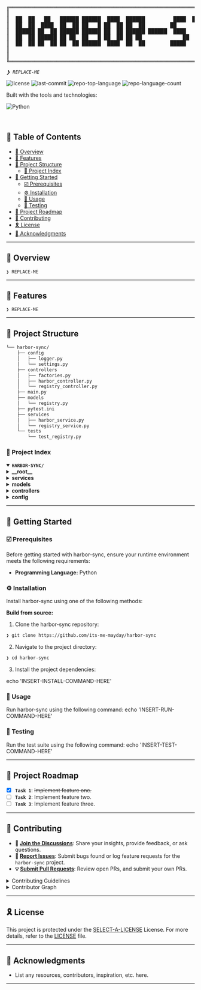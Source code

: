 <div align="left">
<pre>
╔══════════════════════════════════════════════════════════════════════════════════╗
║                                                                                  ║
║  ██  ██   ██   ██████ ██████  ████  ██████         ████  ██  ██ ██   ██  ████    ║
║  ██  ██  ████  ██  ██ ██   █ ██  ██ ██  ██        ██      ████  ███  ██ ██       ║
║  ██████ ██  ██ ██████ ██████ ██  ██ ██████ ██████  ████    ██   ██ █ ██ ██       ║
║  ██  ██ ██████ ██ ██  ██   █ ██  ██ ██ ██             ██   ██   ██  ███ ██       ║
║  ██  ██ ██  ██ ██  ██ ██████  ████  ██  ██        █████    ██   ██   ██  ████    ║
║                                                                                  ║
║                                                                                  ║
╚══════════════════════════════════════════════════════════════════════════════════╝
</pre>
</div>
<p align="left">
	<em><code>❯ REPLACE-ME</code></em>
</p>
<p align="left">
	<img src="https://img.shields.io/github/license/its-me-mayday/harbor-sync?style=flat-square&logo=opensourceinitiative&logoColor=white&color=A931EC" alt="license">
	<img src="https://img.shields.io/github/last-commit/its-me-mayday/harbor-sync?style=flat-square&logo=git&logoColor=white&color=A931EC" alt="last-commit">
	<img src="https://img.shields.io/github/languages/top/its-me-mayday/harbor-sync?style=flat-square&color=A931EC" alt="repo-top-language">
	<img src="https://img.shields.io/github/languages/count/its-me-mayday/harbor-sync?style=flat-square&color=A931EC" alt="repo-language-count">
</p>
<p align="left">Built with the tools and technologies:</p>
<p align="left">
	<img src="https://img.shields.io/badge/Python-3776AB.svg?style=flat-square&logo=Python&logoColor=white" alt="Python">
</p>
<br>

## 🔗 Table of Contents

- [📍 Overview](#-overview)
- [👾 Features](#-features)
- [📁 Project Structure](#-project-structure)
  - [📂 Project Index](#-project-index)
- [🚀 Getting Started](#-getting-started)
  - [☑️ Prerequisites](#-prerequisites)
  - [⚙️ Installation](#-installation)
  - [🤖 Usage](#🤖-usage)
  - [🧪 Testing](#🧪-testing)
- [📌 Project Roadmap](#-project-roadmap)
- [🔰 Contributing](#-contributing)
- [🎗 License](#-license)
- [🙌 Acknowledgments](#-acknowledgments)

---

## 📍 Overview

<code>❯ REPLACE-ME</code>

---

## 👾 Features

<code>❯ REPLACE-ME</code>

---

## 📁 Project Structure

```sh
└── harbor-sync/
    ├── config
    │   ├── logger.py
    │   └── settings.py
    ├── controllers
    │   ├── factories.py
    │   ├── harbor_controller.py
    │   └── registry_controller.py
    ├── main.py
    ├── models
    │   └── registry.py
    ├── pytest.ini
    ├── services
    │   ├── harbor_service.py
    │   └── registry_service.py
    └── tests
        └── test_registry.py
```


### 📂 Project Index
<details open>
	<summary><b><code>HARBOR-SYNC/</code></b></summary>
	<details> <!-- __root__ Submodule -->
		<summary><b>__root__</b></summary>
		<blockquote>
			<table>
			<tr>
				<td><b><a href='https://github.com/its-me-mayday/harbor-sync/blob/master/pytest.ini'>pytest.ini</a></b></td>
				<td><code>❯ REPLACE-ME</code></td>
			</tr>
			<tr>
				<td><b><a href='https://github.com/its-me-mayday/harbor-sync/blob/master/main.py'>main.py</a></b></td>
				<td><code>❯ REPLACE-ME</code></td>
			</tr>
			</table>
		</blockquote>
	</details>
	<details> <!-- services Submodule -->
		<summary><b>services</b></summary>
		<blockquote>
			<table>
			<tr>
				<td><b><a href='https://github.com/its-me-mayday/harbor-sync/blob/master/services/registry_service.py'>registry_service.py</a></b></td>
				<td><code>❯ REPLACE-ME</code></td>
			</tr>
			<tr>
				<td><b><a href='https://github.com/its-me-mayday/harbor-sync/blob/master/services/harbor_service.py'>harbor_service.py</a></b></td>
				<td><code>❯ REPLACE-ME</code></td>
			</tr>
			</table>
		</blockquote>
	</details>
	<details> <!-- models Submodule -->
		<summary><b>models</b></summary>
		<blockquote>
			<table>
			<tr>
				<td><b><a href='https://github.com/its-me-mayday/harbor-sync/blob/master/models/registry.py'>registry.py</a></b></td>
				<td><code>❯ REPLACE-ME</code></td>
			</tr>
			</table>
		</blockquote>
	</details>
	<details> <!-- controllers Submodule -->
		<summary><b>controllers</b></summary>
		<blockquote>
			<table>
			<tr>
				<td><b><a href='https://github.com/its-me-mayday/harbor-sync/blob/master/controllers/registry_controller.py'>registry_controller.py</a></b></td>
				<td><code>❯ REPLACE-ME</code></td>
			</tr>
			<tr>
				<td><b><a href='https://github.com/its-me-mayday/harbor-sync/blob/master/controllers/harbor_controller.py'>harbor_controller.py</a></b></td>
				<td><code>❯ REPLACE-ME</code></td>
			</tr>
			<tr>
				<td><b><a href='https://github.com/its-me-mayday/harbor-sync/blob/master/controllers/factories.py'>factories.py</a></b></td>
				<td><code>❯ REPLACE-ME</code></td>
			</tr>
			</table>
		</blockquote>
	</details>
	<details> <!-- config Submodule -->
		<summary><b>config</b></summary>
		<blockquote>
			<table>
			<tr>
				<td><b><a href='https://github.com/its-me-mayday/harbor-sync/blob/master/config/settings.py'>settings.py</a></b></td>
				<td><code>❯ REPLACE-ME</code></td>
			</tr>
			<tr>
				<td><b><a href='https://github.com/its-me-mayday/harbor-sync/blob/master/config/logger.py'>logger.py</a></b></td>
				<td><code>❯ REPLACE-ME</code></td>
			</tr>
			</table>
		</blockquote>
	</details>
</details>

---
## 🚀 Getting Started

### ☑️ Prerequisites

Before getting started with harbor-sync, ensure your runtime environment meets the following requirements:

- **Programming Language:** Python


### ⚙️ Installation

Install harbor-sync using one of the following methods:

**Build from source:**

1. Clone the harbor-sync repository:
```sh
❯ git clone https://github.com/its-me-mayday/harbor-sync
```

2. Navigate to the project directory:
```sh
❯ cd harbor-sync
```

3. Install the project dependencies:

echo 'INSERT-INSTALL-COMMAND-HERE'



### 🤖 Usage
Run harbor-sync using the following command:
echo 'INSERT-RUN-COMMAND-HERE'

### 🧪 Testing
Run the test suite using the following command:
echo 'INSERT-TEST-COMMAND-HERE'

---
## 📌 Project Roadmap

- [X] **`Task 1`**: <strike>Implement feature one.</strike>
- [ ] **`Task 2`**: Implement feature two.
- [ ] **`Task 3`**: Implement feature three.

---

## 🔰 Contributing

- **💬 [Join the Discussions](https://github.com/its-me-mayday/harbor-sync/discussions)**: Share your insights, provide feedback, or ask questions.
- **🐛 [Report Issues](https://github.com/its-me-mayday/harbor-sync/issues)**: Submit bugs found or log feature requests for the `harbor-sync` project.
- **💡 [Submit Pull Requests](https://github.com/its-me-mayday/harbor-sync/blob/main/CONTRIBUTING.md)**: Review open PRs, and submit your own PRs.

<details closed>
<summary>Contributing Guidelines</summary>

1. **Fork the Repository**: Start by forking the project repository to your github account.
2. **Clone Locally**: Clone the forked repository to your local machine using a git client.
   ```sh
   git clone https://github.com/its-me-mayday/harbor-sync
   ```
3. **Create a New Branch**: Always work on a new branch, giving it a descriptive name.
   ```sh
   git checkout -b new-feature-x
   ```
4. **Make Your Changes**: Develop and test your changes locally.
5. **Commit Your Changes**: Commit with a clear message describing your updates.
   ```sh
   git commit -m 'Implemented new feature x.'
   ```
6. **Push to github**: Push the changes to your forked repository.
   ```sh
   git push origin new-feature-x
   ```
7. **Submit a Pull Request**: Create a PR against the original project repository. Clearly describe the changes and their motivations.
8. **Review**: Once your PR is reviewed and approved, it will be merged into the main branch. Congratulations on your contribution!
</details>

<details closed>
<summary>Contributor Graph</summary>
<br>
<p align="left">
   <a href="https://github.com{/its-me-mayday/harbor-sync/}graphs/contributors">
      <img src="https://contrib.rocks/image?repo=its-me-mayday/harbor-sync">
   </a>
</p>
</details>

---

## 🎗 License

This project is protected under the [SELECT-A-LICENSE](https://choosealicense.com/licenses) License. For more details, refer to the [LICENSE](https://choosealicense.com/licenses/) file.

---

## 🙌 Acknowledgments

- List any resources, contributors, inspiration, etc. here.

---
